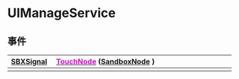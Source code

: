 # UIManageService

## 事件

|<div style="width:700px">[SBXSignal](/Api/DataType/SBXSignal.md) &emsp;[<font color="dd00dd">TouchNode</font>](/Api/Classes/Other/UIManageService_F/TouchNode.md) ([SandboxNode](/Api/Classes/Base/SandboxNode.md) )</div>|
|:---|
||

